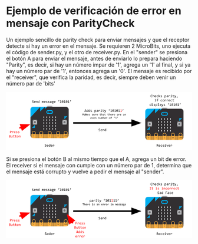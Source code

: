 # Ejemplo de verificación de error en mensaje con ParityCheck

Un ejemplo sencillo de parity check para enviar mensajes y que el receptor detecte si hay un error en el mensaje.  Se requieren 2 MicroBits, uno ejecuta el código de sender.py, y el otro de receiver.py.  En el "sender" se presiona el botón A para enviar el mensaje, antes de enviarlo lo prepara haciendo "Parity", es decir, si hay un número impar de '1', agrega un '1' al final, y si ya hay un número par de '1', entonces agrega un '0'. El mensaje es recibido por el "receiver", que verifica la paridad, es decir, siempre deben venir un número par de 'bits'

![Sender-Receiver](https://github.com/tomasdecamino/CS_TOLIS/blob/main/ParityMicroBit/microbit%20parity1.png)

Si se presiona el botón B al mismo tiempo que el A, agrega un bit de error.  El receiver si el mensaje con cumple con un número par de 1, determina que el mensaje está corrupto y vuelve a pedir el mensaje al "sender".

![Sender-Receiver-Error](https://github.com/tomasdecamino/CS_TOLIS/blob/main/ParityMicroBit/microbit%20parity2.png)



